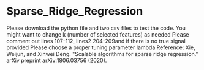 # Sparse_Ridge_Regression
Please download the python file and two csv files to test the code. 
You might want to change  k (number of selected features) as needed
Please comment out lines 107-112, lines2 204-209and if there is no true signal provided
Please choose a proper tuning parameter lambda
Reference:
Xie, Weijun, and Xinwei Deng. "Scalable algorithms for sparse ridge regression." arXiv preprint arXiv:1806.03756 (2020).
